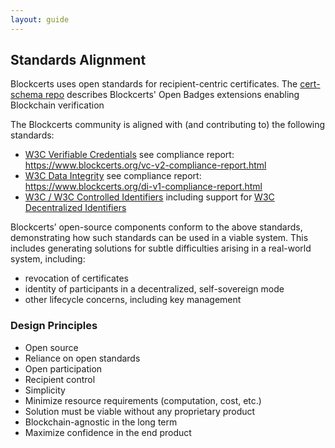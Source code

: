 ```yaml
---
layout: guide
---
```


## Standards Alignment

Blockcerts uses open standards for recipient-centric certificates. The [cert-schema repo](https://github.com/blockchain-certificates/cert-schema) describes Blockcerts' Open Badges extensions enabling Blockchain verification

The Blockcerts community is aligned with (and contributing to) the following standards:

* [W3C Verifiable Credentials](https://www.w3.org/TR/vc-data-model-2.0) see compliance report: https://www.blockcerts.org/vc-v2-compliance-report.html
* [W3C Data Integrity](https://www.w3.org/TR/vc-data-integrity) see compliance report: https://www.blockcerts.org/di-v1-compliance-report.html
* [W3C / W3C Controlled Identifiers](https://www.w3.org/TR/cid-1.0/) including support for [W3C Decentralized Identifiers](https://www.w3.org/TR/did-1.0/)

Blockcerts’ open-source components conform to the above standards, demonstrating how such standards can be used in a viable system. This includes generating solutions for subtle difficulties arising in a real-world system, including:

* revocation of certificates
* identity of participants in a decentralized, self-sovereign mode
* other lifecycle concerns, including key management

### Design Principles

*   Open source
*   Reliance on open standards
*   Open participation
*   Recipient control
*   Simplicity
*   Minimize resource requirements (computation, cost, etc.)
*   Solution must be viable without any proprietary product
*   Blockchain-agnostic in the long term
*   Maximize confidence in the end product
